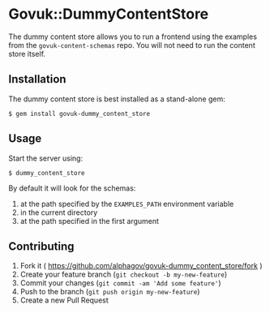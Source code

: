 # Govuk::DummyContentStore

The dummy content store allows you to run a frontend using the examples from
the `govuk-content-schemas` repo. You will not need to run the content store
itself.

## Installation

The dummy content store is best installed as a stand-alone gem:

    $ gem install govuk-dummy_content_store

## Usage

Start the server using:

    $ dummy_content_store

By default it will look for the schemas:

  1. at the path specified by the `EXAMPLES_PATH` environment variable
  2. in the current directory
  3. at the path specified in the first argument

## Contributing

1. Fork it ( https://github.com/alphagov/govuk-dummy_content_store/fork )
2. Create your feature branch (`git checkout -b my-new-feature`)
3. Commit your changes (`git commit -am 'Add some feature'`)
4. Push to the branch (`git push origin my-new-feature`)
5. Create a new Pull Request
